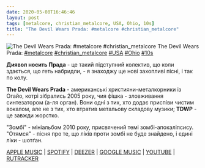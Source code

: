```yaml
---
date: 2020-05-08T16:46:46
layout: post
tags: [metalcore, christian_metalcore, USA, Ohio, 10s]
title: "The Devil Wears Prada: #metalcore #christian_metalcore"
---
```

![The Devil Wears Prada: #metalcore #christian_metalcore](https://res.cloudinary.com/vast-space-unexplored/image/upload/photos/photo_961_08-05-2020_16-46-46.jpg)
The Devil Wears Prada: [#metalcore](/tags/#metalcore) [#christian_metalcore](/tags/#christian_metalcore) [#USA](/tags/#USA) [#Ohio](/tags/#Ohio) [#10s](/tags/#10s)

**Диявол носить Прада** - це такий підступний колектив, що коли здається, що геть набридли, - я знаходжу ще нові захопливі пісні, і так по колу.

**The Devil Wears Prada** - американські християни-металкорники із Огайо, котрі зібрались 2005 року, чия фішка - зловживання синтезатором (а-ля орган). Вони одні з тих, хто додає приспіви чистим вокалом, але не з тих, хто втратив метальову складову музики; **TDWP** - це завжди жорстко.

&quot;Зомбі&quot; - мініальбом 2010 року, присвячений темі зомбі-апокаліпсису. &quot;Отямся&quot; - пісня про те, що ліків проти зомбі не буде знайдено, і єдині ліки - шотґан.

[APPLE MUSIC](https://music.apple.com/ru/album/zombie-ep/384717567) \| [SPOTIFY](https://open.spotify.com/album/0EOelfKQ1lEEXleF1czql3) \| [DEEZER](https://www.deezer.com/album/634191?utm_source=deezer&amp;utm_content=album-634191&amp;utm_term=1601611822_1588945495&amp;utm_medium=web) \| [GOOGLE MUSIC](https://play.google.com/music/m/Bvidw2dvhemoc5cx7ivryxoyd3y?t=Zombie_-_The_Devil_Wears_Prada) \| [YOUTUBE](https://www.youtube.com/playlist?list=PLgVOJgurm6MFWbLe4If4Brpg_Slt2MA0j) \| [RUTRACKER](https://rutracker.org/forum/viewtopic.php?t=5300469)